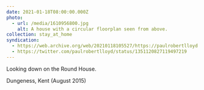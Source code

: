 ```yaml
---
date: 2021-01-18T08:00:00.000Z
photo:
  - url: /media/1610956800.jpg
    alt: A house with a circular floorplan seen from above.
collection: stay_at_home
syndication:
  - https://web.archive.org/web/20210118105527/https://paulrobertlloyd.com/photos/1610956800/
  - https://twitter.com/paulrobertlloyd/status/1351120827119497219
---
```

Looking down on the Round House.

Dungeness, Kent (August 2015)
